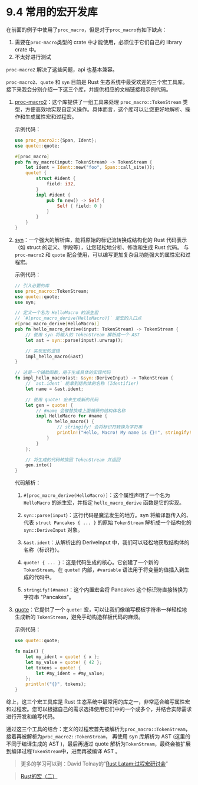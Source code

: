 
# 9.4 常用的宏开发库

在前面的例子中使用了`proc_macro`，但是对于`proc_macro`有如下缺点：

1. 需要在`proc-macro`类型的 crate 中才能使用，必须位于它们自己的 library crate 中。
2. 不太好进行测试

`proc-macro2` 解决了这些问题，api 也基本兼容。

`proc-macro2`、`quote` 和 `syn` 目前是 Rust 生态系统中最受欢迎的三个宏工具库。接下来我会分别介绍一下这三个库，并提供相应的文档链接和示例代码。

1. [proc-macro2](https://docs.rs/proc-macro2/latest/proc_macro2/)：这个库提供了一组工具来处理 `proc_macro::TokenStream` 类型，方便高效地实现自定义操作。具体而言，这个库可以让您更好地解析、操作和生成属性宏和过程宏。

   示例代码：

   ```rust
   use proc_macro2::{Span, Ident};
   use quote::quote;

   #[proc_macro]
   pub fn my_macro(input: TokenStream) -> TokenStream {
       let ident = Ident::new("foo", Span::call_site());
       quote! {
           struct #ident {
               field: i32,
           }
           impl #ident {
               pub fn new() -> Self {
                   Self { field: 0 }
               }
           }
       }
   }
   ```

2. [syn](https://docs.rs/syn/latest/syn/)：一个强大的解析库，能将原始的标记流转换成结构化的 Rust 代码表示（如 struct 的定义、字段等），让您轻松地分析、修改和生成 Rust 代码。
    与 `proc-macro2` 和 `quote` 配合使用，可以编写更加复杂且功能强大的属性宏和过程宏。

   示例代码：

   ```rust
   // 引入必要的库
   use proc_macro::TokenStream;
   use quote::quote;
   use syn;

   // 定义一个名为 HelloMacro 的派生宏
   // `#[proc_macro_derive(HelloMacro)]` 是宏的入口点
   #[proc_macro_derive(HelloMacro)]
   pub fn hello_macro_derive(input: TokenStream) -> TokenStream {
       // 使用 syn 将输入的 TokenStream 解析成一个 AST
       let ast = syn::parse(input).unwrap();

       // 实现宏的逻辑
       impl_hello_macro(&ast)
   }

   // 这是一个辅助函数，用于生成具体的实现代码
   fn impl_hello_macro(ast: &syn::DeriveInput) -> TokenStream {
       // `ast.ident` 能拿到结构体的名称 (Identifier)
       let name = &ast.ident;

       // 使用 quote! 宏来生成新的代码
       let gen = quote! {
           // #name 会被替换成上面捕获的结构体名称
           impl HelloMacro for #name {
               fn hello_macro() {
                   // stringify! 会将标识符转换为字符串
                   println!("Hello, Macro! My name is {}!", stringify!(#name));
               }
           }
       };

       // 将生成的代码转换回 TokenStream 并返回
       gen.into()
   }
   ```

   代码解析：

   1. `#[proc_macro_derive(HelloMacro)]`：这个属性声明了一个名为 `HelloMacro` 的派生宏，并指定 `hello_macro_derive` 函数是它的实现。

   2. `syn::parse(input`)：这行代码是魔法发生的地方。syn 将编译器传入的、代表 `struct Pancakes { ... }` 的原始 `TokenStream` 解析成一个结构化的 `syn::DeriveInput` 对象。

   3. `&ast.ident`：从解析出的 DeriveInput 中，我们可以轻松地获取结构体的名称（标识符）。

   4. `quote! { ... }`：这是代码生成的核心。它创建了一个新的 `TokenStream`。在 `quote!` 内部，`#variable` 语法用于将变量的值插入到生成的代码中。

   5. `stringify!(#name)`：这个内置宏会将 Pancakes 这个标识符直接转换为字符串 "Pancakes"。

3. [quote](https://docs.rs/quote/latest/quote/)：它提供了一个 `quote!` 宏，可以让我们像编写模板字符串一样轻松地生成新的 `TokenStream`，避免手动构造样板代码的麻烦。

    示例代码：

    ```rust
    use quote::quote;

    fn main() {
        let my_ident = quote! { x };
        let my_value = quote! { 42 };
        let tokens = quote! {
            let #my_ident = #my_value;
        };
        println!("{}", tokens);
    }
    ```

综上，这三个宏工具库是 Rust 生态系统中最常用的库之一，非常适合编写属性宏和过程宏。您可以根据自己的需求选择使用它们中的一个或多个，并结合实际需求进行开发和编写代码。

通过这三个工具的结合：定义的过程宏首先被解析为`proc_macro::TokenStream`，接着再被解析为`proc_macro2::TokenStream`，
再使用 syn 库解析为 AST (这里的不同于编译生成的 AST )，最后再通过 quote 解析为`TokenStream`，最终会被扩展到编译过程`TokenStream`中，进而再被编译 AST 。

> 更多的学习可以到：David Tolnay的“[Rust Latam:过程宏研讨会](https://github.com/dtolnay/proc-macro-workshop)”

> [Rust的宏（二）](https://zhuanlan.zhihu.com/p/593392753)
